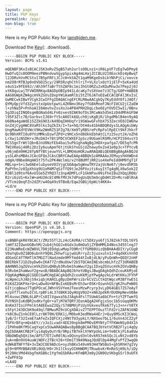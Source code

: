 ```yaml
---
layout: page
title: PGP Keys
permalink: /pgp/
non-blog: true
---
```


Here is my PGP Public Key for [&#105;&#097;&#109;&#064;&#106;&#100;&#101;&#110;&#046;&#109;&#101;](&#109;&#097;&#105;&#108;&#116;&#111;&#058;&#105;&#097;&#109;&#064;&#106;&#100;&#101;&#110;&#046;&#109;&#101;).

Download the [Key](/content/keys/iam-jden-me-public.asc){: .download}.

```
-----BEGIN PGP PUBLIC KEY BLOCK-----
Version: BCPG v1.61

mQENBF3KxIsBCACJ5K3oRvZ5gB57ah2urlsO0Lnz1+iR6LpVF7zEg7wDPmy6
HwOfvQJs0OOM9eezPBNndvwVgypSpixAg4mLHajZCCBLU2I8EockDz4pBwqT
l2JDRvhVxMCStxI7B5pFRFiJCJcH+k5AZt1qaM9KgeDsbikYNhPjCi/xevce
nm2O8rRTBJp0nOVbD25cy/29R5RzqhCthlriT+VLXzlxOzY1jElF+5xKa4Ud
x4uS1x9fE69J//Ah39f7aBrTthZAF8c1mi3hGt0RZu2xKQuMnw3o7Pep2j0J
vtK8quLwjTFVWIRRKqv8AGDpOBIp941LdcaKy7sSXVee7z3CTg/GOP+HABEB
AAG0GWpkZW4gcmVkZGVuIDxpYW1AamRlbi5tZT6JAToEEwECACQFAl3KxIsC
GwMECwkIBwYVCgkICwIFFgIDAQACngEFCRLMAwAACgkQy7KyEddYOfiJAQf/
QYMyQpjVfd3ZynstxUpUotpwtL4ZKNmv3Key7fG8kMneFJNcFIUCU2jCZaEW
l+zhNa5P+PnhoAII0AmvhvZssXoJo4P84PRH2DqLcbe6EyYOVDI5wIi/0Bnv
5g3DiqIINQOsgmBGNaGd4LFn0zxes9ZAK9oTOs3RCwWa5d5m1zD4dMhkGFbW
l95F3Zlc7B/GarbvcIJ69rft5cA0Olk6QLch0jsKgBjR/1hgdMblB4en9yAQ
U68Na4gaWdE15ZZkG9O3/A49DqIHHUqfr19SWawGFxhbX753ZecVE0JIW6hw
GnZ4jCygHWC8VaR5lks3qZkIX/I+7a+hQ/OtH4x41bkBDQRdysSLAQgAibWy
UngMawKdYEVWcV9Kw2WmRZ51FZg78/Xm9TyRBSrePcRpFolRpECt9kFJhkrF
Qc9BhXRTI8u0YVzMMksDzwfZPd+z9HCx5nd8OkkEbhAtCLYz2Svzt24/oZh6
LrXwj1cNSDHrvJRcDA3+78t1PDCVCWXEF2pScz9UGamlRSMh/HCPIS94vsY3
RCS5gnTrWtlQb+BJnU0NzFEb4bai5uPb1ghaNgBgJHDX+pafga7/DE5qfcPR
TW1VKeGj48Ri2DzIy6uuApmf6tjtUkSYxGSjUZhewyOxZo41e0p3c+TPYcvB
u96jmEm9HK28fpNfYBtjeuwYVL+LBMO4oHOKzwARAQABiQE6BBgBAgAkBQJd
ysSLAhsMBAsJCAcGFQoJCAsCBRYCAwEAAp4BBQkSzAMAAAoJEMuyshHXWDn4
udgH/0Nbe8HqHA5t75fu2PK4WclmU/x2Y8BUMfjRR2io4XePeIddHM9fgT1F
MBLnp+S+i3w0AEelubyoeV0IVjgCbOAqwSgWxwTRY2ajUcNe67/j0evdhM3b
PpPYhnJz0IpXhVg9U1oM4M7qSzTfQ9tJe26PXxiti6uyItTg4gRLX6wSok2Z
R3Bl1d9tof6AvUIGe5ZYRQ37z3npADMFLcF1GkNPav09iFheIBu2XQqiRO0/
R2ri6iU1+KxlW+aHU2HcEC4MkfMVJk7dPogUsQU3m9cgDdHt2D+McroBlRnA
/VTcmiQeqFZn2dZP/w4Oq49s9TBoB/Eqw2GBGj6pWit4KK4=
=Ld/e
-----END PGP PUBLIC KEY BLOCK-----
```

---

Here is my PGP Public Key for [&#106;&#100;&#101;&#110;&#114;&#101;&#100;&#100;&#101;&#110;&#064;&#112;&#114;&#111;&#116;&#111;&#110;&#109;&#097;&#105;&#108;&#046;&#099;&#104;](&#109;&#097;&#105;&#108;&#116;&#111;&#058;&#106;&#100;&#101;&#110;&#114;&#101;&#100;&#100;&#101;&#110;&#064;&#112;&#114;&#111;&#116;&#111;&#110;&#109;&#097;&#105;&#108;&#046;&#099;&#104;).

Download the [Key](/content/keys/jdenredden-protonmail-ch-public.asc){: .download}.

```
-----BEGIN PGP PUBLIC KEY BLOCK-----
Version: OpenPGP.js v4.10.1
Comment: https://openpgpjs.org

xsBNBFgkR6YBCACt/ZMz55Tl2Lz4cCAVRA/cC5DXzyo6fjSJ8Znk7tDLt6YS
lmHf32IQwnUGBvhM/2ub4jhGOJx6Gdx3u0mOa5jZYBmMMLD4Nos3455lnqJ7
E23NuWReEcWZW8VL7D0jEOdgLwMap7O9RrCffGM80UizQbBHAAdDIY/yCGg0
V0aYqbu9Z1BD6ubnhY9Q8LZkhwfipjwUiRrryZc3juzxuln1J+dqdkKsVnhO
4DGeGC4fTRHTlH7MGI7lNadzmde9MYfmd44tIoBjdLN/yPuQnWh+QEQY2nHF
BBIRbkTJ1D2byDw6vIKAT7ZrdNuOUw72b5TQCAmINEsbcmbLhfzZT3dRABEB
AAHNNSJqZGVucmVkZGVuQHByb3Rvbm1haWwuY2giIDxqZGVucmVkZGVuQHBy
b3Rvbm1haWwuY2g+wsB/BBABCAApBQJbYetUBgsJBwgDAgkQdhZcouKkMjoE
FQgKAgMWAgECGQECGwMCHgEACgkQdhZcouKkMjpYPwgApzkLdrWtKKuJFYhP
xLWpmcLhJAbjS9xiqbjKAHILg0pzDmFWrsibrkCVZiCtkQtWqcvM3BfYwE51
R1KdZ2GKPXerU+LwDw4U+NFBuIx6EBsMrEh3wr05KrOiwnhG5/gK2huPmN0S
GItjcqBewz7Tg6POcaCJWhnVSVYemJTeesMzwPcyrp3vLyD64GB17ZS7eAyT
e/pVf7lxohuICVLrpBFi4L37d8KK1QyHUgV0U2+xN62pdkRrDUOHpNevU0Ae
Ml4uvwcZNNL6LAPrCs0IlVgwxa5bJ3Agk4FslTSUmASa6bCFn+tzYZFTwmfG
FUYNShIuKdBR2odKvfgOr+aTjM7ATQRYJEenAQgA2HFgjxSoc1b5sGqqOKMv
8nKm37IoiFPmlktA8EEwaZ2Qy/S78BMUjPiUyVGkveuTKe67Tyi3+n+rV8TX
s5FptJ43DCbK9oA9qlfBMwuMZ9cUCgXDAivZ7TEPPTOuzTlFd2riZAFN16ND
rk8C8uZ1nkCE0lLzr8KT0H/ERK1j/M0bxK3edRWa44ErJ+Quy8MScKI3CWoL
1yB/Irf32IxmE7aAfeZxIQFCXjz4NtTU3ypkLY/NXGeo7bL1/6uVn4JCZ2yF
TSPXrBFq+mQxbEY//zJo1Lvadr4EE39npk8mPMOvEMYNtyTfFKWeNSy04X1h
/IPHhm8KfMSCaqYxpCx5UwARAQABwsBpBBgBCAATBQJbYetVCRB2Flyi4qQy
OgIbDAAKCRB2Flyi4qQyOuYrB/9RpiTB7kklXYWYpUkLim+YeBCkjFL6a8Uw
SNbDWDq5QXiSm/AFS77ETJxR0lNixOQsnyd3nl0vkR57mk5QcJLvNt2vd8Yb
2uA+mBn9VO4uuWjNOFc2TBcV26+tDm1T3N49NaqJQd8lDp44MgFvPfZ3wqQb
kdWkBTNFYf8+3vIWJCOE9ADcG+nyzhBKx549vH9JH4TWSBoS+gh5RhH7gIVy
gl9+9FMYBBAVXRi0UQ/H9rJh1lCksyOIHHWDMjTRuwbsKrRnRe5jH9Lh/iDy
9t20HcVMd4kbgfmXGB6c1YgfmGSbRAu+KFmBRJm0y2GN9OzVKbgGSrl9uUFX
+ZwPF83p
=LA4Q
-----END PGP PUBLIC KEY BLOCK-----
```
---